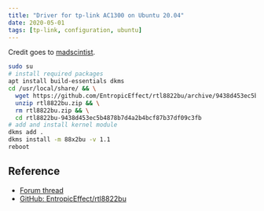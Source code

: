 ```yaml
---
title: "Driver for tp-link AC1300 on Ubuntu 20.04"
date: 2020-05-01
tags: [tp-link, configuration, ubuntu]
---
```


Credit goes to [madscintist](https://ubuntuforums.org/archive/index.php/t-2426469.html).

```bash
sudo su
# install required packages
apt install build-essentials dkms
cd /usr/local/share/ && \
  wget https://github.com/EntropicEffect/rtl8822bu/archive/9438d453ec5b4878b7d4a2b4bcf87b37df09c3fb.zip -O rtl8822bu.zip && \
  unzip rtl8822bu.zip && \
  rm rtl8822bu.zip && \
  cd rtl8822bu-9438d453ec5b4878b7d4a2b4bcf87b37df09c3fb
# add and install kernel module
dkms add .
dkms install -m 88x2bu -v 1.1
reboot
```

## Reference

- [Forum thread](https://ubuntuforums.org/archive/index.php/t-2426469.html)
- [GitHub: EntropicEffect/rtl8822bu](https://github.com/EntropicEffect/rtl8822bu)
